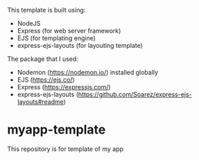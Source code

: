 This template is built using:
- NodeJS
- Express (for web server framework)
- EJS (for templating engine)
- express-ejs-layouts (for layouting template)

The package that I used:
- Nodemon (https://nodemon.io/) installed globally
- EJS (https://ejs.co/)
- Express (https://expressjs.com/)
- express-ejs-layouts (https://github.com/Soarez/express-ejs-layouts#readme)

# myapp-template
This repository is for template of my app
